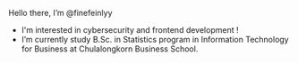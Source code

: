Hello there, I’m @finefeinlyy
- I'm  interested in cybersecurity and frontend development !
- I’m currently study B.Sc. in Statistics program in Information Technology for Business at Chulalongkorn Business School.


<!---
finefeinlyy/finefeinlyy is a ✨ special ✨ repository because its `README.md` (this file) appears on your GitHub profile.
You can click the Preview link to take a look at your changes.
--->
